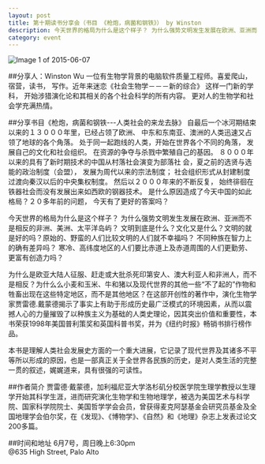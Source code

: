```yaml
---
layout: post
title: 第十期读书分享会（书目 《枪炮，病菌和钢铁》） by Winston
description: 今天世界的格局为什么是这个样子？ 为什么强势文明发生发展在欧洲、亚洲而不是相反的非洲、美洲、太平洋岛屿？ 文明到底是什么？文化又是什么？文明的就是好的吗？原始的、野蛮的人们比较文明的人们就不幸福吗？ 不同种族在智力上的确有差异吗？ 寒冷、高纬度地区的人们要比赤道上及赤道周围的人们更勤劳、更富有创造力吗？
category: event 
---
```


![Image 1 of 2015-06-07](/images/gunsgermsteel.png)

##分享人：Winston Wu
一位有生物学背景的电脑软件质量工程师。喜爱爬山，宿营，读书， 写作。近年来迷恋《社会生物学－－－新的综合》 这样一门新的学科， 开始涉猎演化论和其相关的各个社会科学的所有内容。 更对人的生物学和社会学充满热情。

##分享书目《枪炮，病菌和钢铁---人类社会的来龙去脉》
自最后一个冰河期结束以来的１３０００年里，已经占领了欧洲、 中东和东南亚、澳洲的人类迅速又占领了地球的各个角落。 处于同一起跑线的人类，开始在世界各个不同的角落， 发展自己的文化和社会组织。 在资源的争夺与杀戮中繁殖自己的基因。 ８０００年以来的具有了新时期技术的中国从村落社会演变为部落社 会，夏之前的选贤与选能的政治制度（会盟）， 发展为周代以来的宗法制度； 社会组织形式从封建制度过渡向秦汉以后的中央集权制度。 然后以２０００年来的不断反复， 始终徘徊在铁器社会而没有发展出来如西欧的钢器技术。 是什么原因造成了今天中国的如此格局？２０多年前的问题， 今天有了更好的答案吗？

今天世界的格局为什么是这个样子？ 为什么强势文明发生发展在欧洲、亚洲而不是相反的非洲、美洲、太平洋岛屿？ 文明到底是什么？文化又是什么？文明的就是好的吗？原始的、野蛮的人们比较文明的人们就不幸福吗？ 不同种族在智力上的确有差异吗？ 寒冷、高纬度地区的人们要比赤道上及赤道周围的人们更勤劳、更富有创造力吗？

为什么是欧亚大陆人征服、赶走或大批杀死印第安人、澳大利亚人和非洲人，而不是相反？为什么么小麦和玉米、牛和猪以及现代世界的其他一些“不了起的”作物和牲畜出现在这些特定地区，而不是其他地区？在这部开创性的著作中，演化生物学家贾雷德.戴蒙德揭示了事实上有助于形成历史最广泛模式的环境因素，从而以震撼人心的力量摧毁了以种族主义为基础的人类史理论，因其突出价值和重要性，本书荣获1998年美国普利策奖和英国科普书奖，并为《纽约时报》畅销书排行榜作品。

本书是理解人类社会发展史方面的一个重大进展，它记录了现代世界及其诸多不平等所以形成的原因，也是一部真正关于全世界各民族的历史，是对人类生活的完整一贯的叙述，娓娓道来，具有很强的可读性。

##作者简介
贾雷德·戴蒙德，加利福尼亚大学洛杉矶分校医学院生理学教授以生理学开始其科学生涯，进而研究演化生物学和生物地理学，被选为美国艺术与科学院、国家科学院院士、美国哲学学会会员，曾获得麦克阿瑟基金会研究员基金及全国地理学会伯尔奖，在《发现》、《博物学》、《自然》和《地理》杂志上发表过论文200多篇。

##时间和地址
6月7号，周日晚上6:30pm<br>
@635 High Street, Palo Alto


